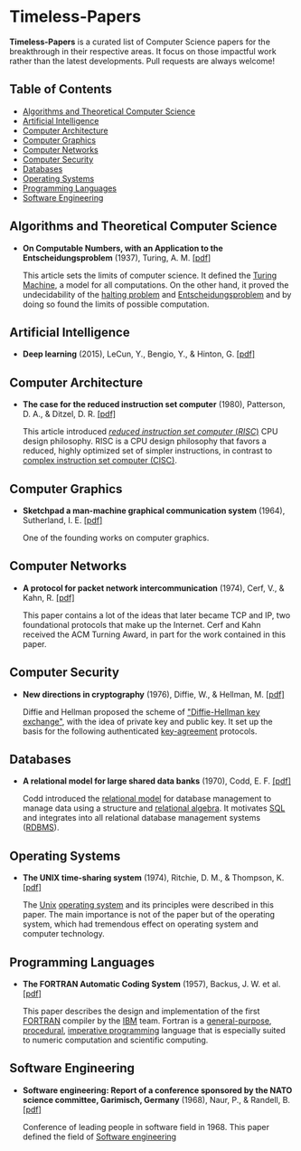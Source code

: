 # Timeless-Papers
**Timeless-Papers** is a curated list of Computer Science papers for the breakthrough in their respective areas. It focus on those impactful work rather than the latest developments. Pull requests are always welcome!

## Table of Contents

+ [Algorithms and Theoretical Computer Science](#algorithms-and-theoretical-computer-science)
+ [Artificial Intelligence](#artificial-intelligence)
+ [Computer Architecture](#computer-architecture)
+ [Computer Graphics](#computer-graphics)
+ [Computer Networks](#computer-networks)
+ [Computer Security](#computer-security)
+ [Databases](#databases)
+ [Operating Systems](#operating-systems)
+ [Programming Languages](#programming-languages)
+ [Software Engineering](#software-engineering)

## Algorithms and Theoretical Computer Science

- **On Computable Numbers, with an Application to the Entscheidungsproblem** (1937), Turing, A. M. [[pdf]](https://www.wolframscience.com/prizes/tm23/images/Turing.pdf)

  This article sets the limits of computer science. It defined the [Turing Machine](https://en.wikipedia.org/wiki/Turing_Machine), a model for all computations. On the other hand, it proved the undecidability of the [halting problem](https://en.wikipedia.org/wiki/Halting_problem) and [Entscheidungsproblem](https://en.wikipedia.org/wiki/Entscheidungsproblem) and by doing so found the limits of possible computation.



## Artificial Intelligence

- **Deep learning** (2015), LeCun, Y., Bengio, Y., & Hinton, G. [[pdf]](https://www.cs.toronto.edu/~hinton/absps/NatureDeepReview.pdf)



## Computer Architecture

- **The case for the reduced instruction set computer** (1980), Patterson, D. A., & Ditzel, D. R. [[pdf]](https://dl.acm.org/doi/pdf/10.1145/641914.641917?casa_token=bZ7Kk3fVGPEAAAAA:Utia09O0bc9gCLox-U2CXTwUXc614cqK3G542mHGn-G2wqbSQiFPPtgFVczBdlIEhQMp3yPQbRiiaQ)

  This article introduced [*reduced instruction set computer* (*RISC*)](https://en.wikipedia.org/wiki/Reduced_instruction_set_computer) CPU design philosophy. RISC is a CPU design philosophy that favors a reduced, highly optimized set of simpler instructions, in contrast to [complex instruction set computer (CISC)](https://en.wikipedia.org/wiki/Complex_instruction_set_computer).



## Computer Graphics

- **Sketchpad a man-machine graphical communication system** (1964), Sutherland, I. E. [[pdf]](http://images.designworldonline.com.s3.amazonaws.com/CADhistory/Sketchpad_A_Man-Machine_Graphical_Communication_System_Jan63.pdf)

  One of the founding works on computer graphics.



## Computer Networks

- **A protocol for packet network intercommunication** (1974), Cerf, V., & Kahn, R. [[pdf]](http://education.sigcomm.org/papers/ck74.pdf)

  This paper contains a lot of the ideas that later became TCP and IP, two foundational protocols that make up the Internet. Cerf and Kahn received the ACM Turning Award, in part for the work contained in this paper.



## Computer Security

- **New directions in cryptography** (1976), Diffie, W., & Hellman, M. [[pdf]](https://ee.stanford.edu/~hellman/publications/24.pdf)

  Diffie and Hellman proposed the scheme of ["Diffie-Hellman key exchange"](https://en.wikipedia.org/wiki/Diffie%E2%80%93Hellman_key_exchange), with the idea of private key and public key. It set up the basis for the following authenticated [key-agreement](https://en.wikipedia.org/wiki/Key-agreement_protocol) protocols.

## Databases

- **A relational model for large shared data banks** (1970), Codd, E. F. [[pdf]](https://www.seas.upenn.edu/~zives/03f/cis550/codd.pdf)

  Codd introduced the [relational model](https://en.wikipedia.org/wiki/Relational_model) for database management to manage data using a structure and [relational algebra](https://en.wikipedia.org/wiki/Relational_algebra). It motivates [SQL](https://en.wikipedia.org/wiki/SQL) and integrates into all relational database management systems ([RDBMS](https://en.wikipedia.org/wiki/Relational_database#RDBMS)).

## Operating Systems

- **The UNIX time-sharing system** (1974), Ritchie, D. M., & Thompson, K. [[pdf]](https://people.eecs.berkeley.edu/~brewer/cs262/unix.pdf)

  The [Unix](https://en.wikipedia.org/wiki/Unix) [operating system](https://en.wikipedia.org/wiki/Operating_system) and its principles were described in this paper. The main importance is not of the paper but of the operating system, which had tremendous effect on operating system and computer technology.

## Programming Languages

- **The FORTRAN Automatic Coding System** (1957), Backus, J. W. et al. [[pdf]](http://archive.computerhistory.org/resources/text/Fortran/102663113.05.01.acc.pdf)

  This paper describes the design and implementation of the first [FORTRAN](https://en.wikipedia.org/wiki/FORTRAN) compiler by the [IBM](https://en.wikipedia.org/wiki/IBM) team. Fortran is a [general-purpose](https://en.wikipedia.org/wiki/Domain-specific_programming_language), [procedural](https://en.wikipedia.org/wiki/Procedural_programming), [imperative programming](https://en.wikipedia.org/wiki/Imperative_programming) language that is especially suited to numeric computation and scientific computing.

## Software Engineering

- **Software engineering: Report of a conference sponsored by the NATO science committee, Garimisch, Germany** (1968), Naur, P., & Randell, B.  [[pdf]](http://homepages.cs.ncl.ac.uk/brian.randell/NATO/nato1968.PDF)

  Conference of leading people in software field in 1968.
  This paper defined the field of [Software engineering](https://en.wikipedia.org/wiki/Software_engineering)

